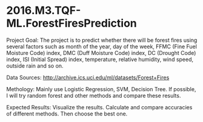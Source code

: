 # 2016.M3.TQF-ML.ForestFiresPrediction
Project Goal:
The project is to predict whether there will be forest fires using several factors such as month of the year, day of the week, FFMC (Fine Fuel Moisture Code) index, DMC (Duff Moisture Code) index, DC (Drought Code) index, ISI (Initial Spread) index, temperature, relative humidity, wind speed, outside rain and so on.

Data Sources:
http://archive.ics.uci.edu/ml/datasets/Forest+Fires
  
Methology:
Mainly use Logistic Regression, SVM, Decision Tree. If possible, I will try random forest and other methods and compare these results.

Expected Results:
Visualize the results. Calculate and compare accuracies of different methods. Then choose the best one.

